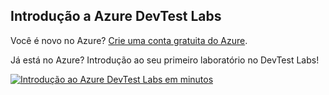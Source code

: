 ## <a name="get-started-with-azure-devtest-labs"></a>Introdução a Azure DevTest Labs
Você é novo no Azure? [Crie uma conta gratuita do Azure](https://azure.microsoft.com/free).

Já está no Azure? Introdução ao seu primeiro laboratório no DevTest Labs!

[![Introdução ao Azure DevTest Labs em minutos](./media/devtest-lab-try-it-out/get-started.png)](http://go.microsoft.com/fwlink/?LinkID=627034&clcid=0x409)

